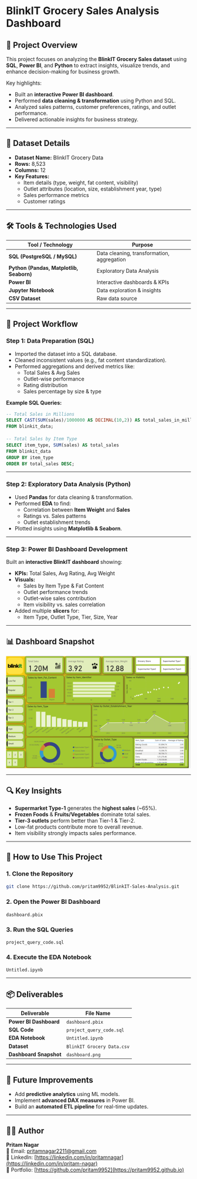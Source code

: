 
# BlinkIT Grocery Sales Analysis Dashboard

## 📌 Project Overview
This project focuses on analyzing the **BlinkIT Grocery Sales dataset** using **SQL**, **Power BI**, and **Python** to extract insights, visualize trends, and enhance decision-making for business growth.

Key highlights:
- Built an **interactive Power BI dashboard**.
- Performed **data cleaning & transformation** using Python and SQL.
- Analyzed sales patterns, customer preferences, ratings, and outlet performance.
- Delivered actionable insights for business strategy.

---

## 📂 Dataset Details
- **Dataset Name:** BlinkIT Grocery Data
- **Rows:** 8,523
- **Columns:** 12
- **Key Features:**
    - Item details (type, weight, fat content, visibility)
    - Outlet attributes (location, size, establishment year, type)
    - Sales performance metrics
    - Customer ratings

---

## 🛠️ Tools & Technologies Used
| Tool / Technology | Purpose |
|--------------------|---------|
| **SQL (PostgreSQL / MySQL)** | Data cleaning, transformation, aggregation |
| **Python (Pandas, Matplotlib, Seaborn)** | Exploratory Data Analysis |
| **Power BI** | Interactive dashboards & KPIs |
| **Jupyter Notebook** | Data exploration & insights |
| **CSV Dataset** | Raw data source |

---

## 🔄 Project Workflow

### **Step 1: Data Preparation (SQL)**
- Imported the dataset into a SQL database.
- Cleaned inconsistent values (e.g., fat content standardization).
- Performed aggregations and derived metrics like:
    - Total Sales & Avg Sales
    - Outlet-wise performance
    - Rating distribution
    - Sales percentage by size & type

**Example SQL Queries:**
```sql
-- Total Sales in Millions
SELECT CAST(SUM(sales)/1000000 AS DECIMAL(10,2)) AS total_sales_in_millions
FROM blinkit_data;

-- Total Sales by Item Type
SELECT item_type, SUM(sales) AS total_sales
FROM blinkit_data
GROUP BY item_type
ORDER BY total_sales DESC;
```

---

### **Step 2: Exploratory Data Analysis (Python)**
- Used **Pandas** for data cleaning & transformation.
- Performed **EDA** to find:
    - Correlation between **Item Weight** and **Sales**
    - Ratings vs. Sales patterns
    - Outlet establishment trends
- Plotted insights using **Matplotlib & Seaborn**.

---

### **Step 3: Power BI Dashboard Development**
Built an **interactive BlinkIT dashboard** showing:
- **KPIs:** Total Sales, Avg Rating, Avg Weight
- **Visuals:**
    - Sales by Item Type & Fat Content
    - Outlet performance trends
    - Outlet-wise sales contribution
    - Item visibility vs. sales correlation
- Added multiple **slicers** for:
    - Item Type, Outlet Type, Tier, Size, Year

---

## 📊 Dashboard Snapshot
![BlinkIT Dashboard](./PowerBi_dashboard/dashboard.png)

---

## 🔍 Key Insights
- **Supermarket Type-1** generates the **highest sales** (~65%).
- **Frozen Foods** & **Fruits/Vegetables** dominate total sales.
- **Tier-3 outlets** perform better than Tier-1 & Tier-2.
- Low-fat products contribute more to overall revenue.
- Item visibility strongly impacts sales performance.

---

## 🚀 How to Use This Project

### **1. Clone the Repository**
```bash
git clone https://github.com/pritam9952/BlinkIT-Sales-Analysis.git
```

### **2. Open the Power BI Dashboard**
```
dashboard.pbix
```

### **3. Run the SQL Queries**
```
project_query_code.sql
```

### **4. Execute the EDA Notebook**
```
Untitled.ipynb
```

---

## 📦 Deliverables
| Deliverable            | File Name                  |
|----------------------|----------------------------|
| **Power BI Dashboard** | `dashboard.pbix` |
| **SQL Code**          | `project_query_code.sql` |
| **EDA Notebook**      | `Untitled.ipynb` |
| **Dataset**          | `BlinkIT Grocery Data.csv` |
| **Dashboard Snapshot** | `dashboard.png` |

---

## 🔮 Future Improvements
- Add **predictive analytics** using ML models.
- Implement **advanced DAX measures** in Power BI.
- Build an **automated ETL pipeline** for real-time updates.

---

## 👨‍💻 Author
**Pritam Nagar**  
📧 Email: pritamnagar2211@gmail.com  
💼 LinkedIn: [https://linkedin.com/in/pritamnagar](https://linkedin.com/in/pritam-nagar)  
📂 Portfolio: [https://github.com/pritam9952](https://pritam9952.github.io)
